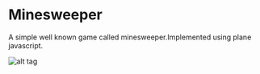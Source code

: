 Minesweeper
===========
A simple well known game called minesweeper.Implemented using plane javascript.

![alt tag](https://github.com/ivelius/Minesweeper/blob/master/images/Screenshoot.png?raw=true)
